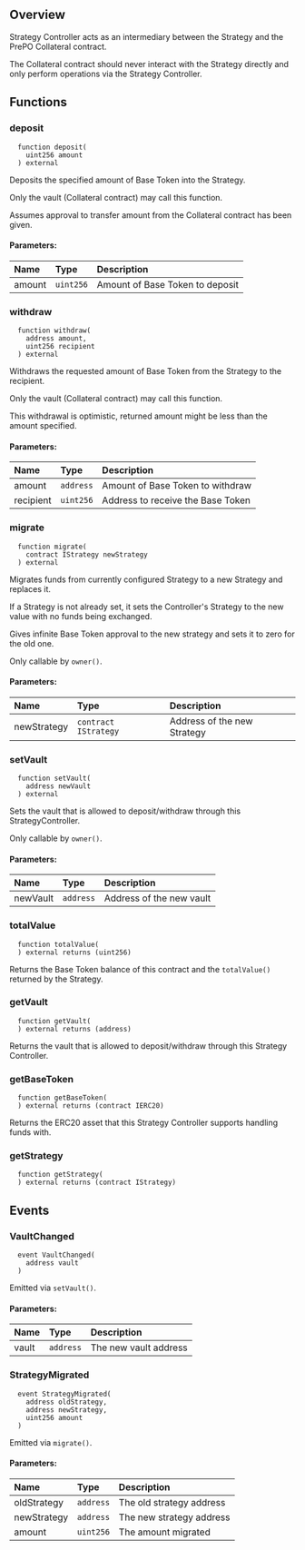 ## Overview

Strategy Controller acts as an intermediary between the Strategy
and the PrePO Collateral contract.

The Collateral contract should never interact with the Strategy directly
and only perform operations via the Strategy Controller.



## Functions
### deposit
```solidity
  function deposit(
    uint256 amount
  ) external
```
Deposits the specified amount of Base Token into the Strategy.

Only the vault (Collateral contract) may call this function.

Assumes approval to transfer amount from the Collateral contract
has been given.

#### Parameters:
| Name | Type | Description                                                          |
| :--- | :--- | :------------------------------------------------------------------- |
|amount | `uint256` | Amount of Base Token to deposit
### withdraw
```solidity
  function withdraw(
    address amount,
    uint256 recipient
  ) external
```
Withdraws the requested amount of Base Token from the Strategy
to the recipient.

Only the vault (Collateral contract) may call this function.

This withdrawal is optimistic, returned amount might be less than
the amount specified.

#### Parameters:
| Name | Type | Description                                                          |
| :--- | :--- | :------------------------------------------------------------------- |
|amount | `address` | Amount of Base Token to withdraw
|recipient | `uint256` | Address to receive the Base Token
### migrate
```solidity
  function migrate(
    contract IStrategy newStrategy
  ) external
```
Migrates funds from currently configured Strategy to a new
Strategy and replaces it.

If a Strategy is not already set, it sets the Controller's
Strategy to the new value with no funds being exchanged.

Gives infinite Base Token approval to the new strategy and sets it
to zero for the old one.

Only callable by `owner()`.

#### Parameters:
| Name | Type | Description                                                          |
| :--- | :--- | :------------------------------------------------------------------- |
|newStrategy | `contract IStrategy` | Address of the new Strategy
### setVault
```solidity
  function setVault(
    address newVault
  ) external
```
Sets the vault that is allowed to deposit/withdraw through this
StrategyController.

Only callable by `owner()`.

#### Parameters:
| Name | Type | Description                                                          |
| :--- | :--- | :------------------------------------------------------------------- |
|newVault | `address` | Address of the new vault
### totalValue
```solidity
  function totalValue(
  ) external returns (uint256)
```
Returns the Base Token balance of this contract and the
`totalValue()` returned by the Strategy.



### getVault
```solidity
  function getVault(
  ) external returns (address)
```
Returns the vault that is allowed to deposit/withdraw through
this Strategy Controller.



### getBaseToken
```solidity
  function getBaseToken(
  ) external returns (contract IERC20)
```
Returns the ERC20 asset that this Strategy Controller supports
handling funds with.



### getStrategy
```solidity
  function getStrategy(
  ) external returns (contract IStrategy)
```



## Events
### VaultChanged
```solidity
  event VaultChanged(
    address vault
  )
```

Emitted via `setVault()`.

#### Parameters:
| Name                           | Type          | Description                                    |
| :----------------------------- | :------------ | :--------------------------------------------- |
|vault| `address` | The new vault address
### StrategyMigrated
```solidity
  event StrategyMigrated(
    address oldStrategy,
    address newStrategy,
    uint256 amount
  )
```

Emitted via `migrate()`.

#### Parameters:
| Name                           | Type          | Description                                    |
| :----------------------------- | :------------ | :--------------------------------------------- |
|oldStrategy| `address` | The old strategy address
|newStrategy| `address` | The new strategy address
|amount| `uint256` | The amount migrated

